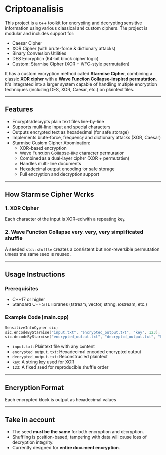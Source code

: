 # Criptoanalisis
This project is a c++ toolkit for encrypting and decrypting sensitive information using various classical and custom ciphers. The project is modular and includes support for:
- Caesar Cipher
- XOR Cipher (with brute-force & dictionary attacks)
- Binary Conversion Utilities
- DES Encryption (64-bit block cipher logic)
- Custom: Starmise Cipher (XOR + WFC-style permutation)

It has a custom encryption method called **Starmise Cipher**, combining a classic **XOR cipher** with a **Wave Function Collapse-inspired permutation**. It's integrated into a larger system capable of handling multiple encryption techniques (including DES, XOR, Caesar, etc.) on plaintext files.

---

## Features

- Encrypts/decrypts plain text files line-by-line
- Supports multi-line input and special characters
- Outputs encrypted text as hexadecimal (for safe storage)
- Implements brute-force, frequency and dictionary attacks (XOR, Caesar)
- Starmise Custom Cipher Abomination:
    - XOR-based encryption
    - Wave Function Collapse-like character permutation
    - Combined as a dual-layer cipher (XOR + permutation)
    - Handles multi-line documents
    - Hexadecimal output encoding for safe storage
    - Full encryption and decryption support

---

## How Starmise Cipher Works

### 1. XOR Cipher

Each character of the input is XOR-ed with a repeating key.

### 2. Wave Function Collapse very, very, very simplificated shuffle

A seeded `std::shuffle` creates a consistent but non-reversible permutation unless the same seed is reused.

---

## Usage Instructions

### Prerequisites

- C++17 or higher
- Standard C++ STL libraries (fstream, vector, string, iostream, etc.)

### Example Code (main.cpp)

```cpp
SensitiveInfoCypher sic;
sic.encodeByStarmise("input.txt", "encrypted_output.txt", "key", 123);
sic.decodeByStarmise("encrypted_output.txt", "decrypted_output.txt", "key", 123);
```

- `input.txt`: Plaintext file with any content
- `encrypted_output.txt`: Hexadecimal encoded encrypted output
- `decrypted_output.txt`: Reconstructed plaintext
- `key`: A string key used for XOR
- `123`: A fixed seed for reproducible shuffle order

---

## Encryption Format

Each encrypted block is output as hexadecimal values

---

## Take in account

- The seed **must be the same** for both encryption and decryption.
- Shuffling is position-based; tampering with data will cause loss of decryption integrity.
- Currently designed for **entire document encryption**.